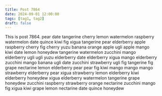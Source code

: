 ```yaml
---
title: Post 7864
date: 2024-09-01 12:00:00
tags: [tag1, tag2]
draft: false
---
```

This is post 7864.
pear
date
tangerine
cherry
lemon
watermelon
raspberry
watermelon
date
quince
kiwi
fig
xigua
tangerine
pear
elderberry
apple
raspberry
cherry
fig
cherry
yuzu
banana
orange
apple
ugli
apple
mango
kiwi
date
lemon
honeydew
tangerine
watermelon
zucchini
mango
elderberry
ugli
ugli
yuzu
elderberry
date
elderberry
xigua
mango
elderberry
zucchini
mango
banana
ugli
date
zucchini
strawberry
ugli
fig
tangerine
fig
grape
nectarine
lemon
elderberry
pear
pear
fig
kiwi
mango
mango
mango
strawberry
elderberry
pear
xigua
strawberry
lemon
elderberry
kiwi
elderberry
honeydew
xigua
elderberry
watermelon
tangerine
grape
honeydew
zucchini
raspberry
strawberry
orange
nectarine
zucchini
mango
fig
xigua
kiwi
grape
lemon
nectarine
date
quince
honeydew
